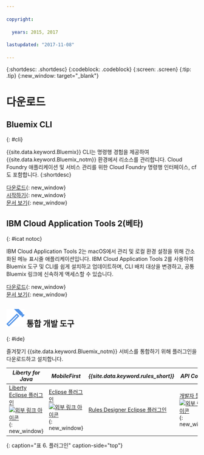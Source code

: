 ```yaml
---

copyright:

  years: 2015, 2017

lastupdated: "2017-11-08"

---
```


{:shortdesc: .shortdesc}
{:codeblock: .codeblock}
{:screen: .screen}
{:tip: .tip}
{:new_window: target="_blank"}

# 다운로드  

## Bluemix CLI
{: #cli}

{{site.data.keyword.Bluemix}} CLI는 명령행 경험을 제공하여 {{site.data.keyword.Bluemix_notm}} 환경에서 리소스를 관리합니다. Cloud Foundry 애플리케이션 및 서비스 관리를 위한 Cloud Foundry 명령행 인터페이스, cf도 포함합니다.
{:shortdesc}

[다운로드](/docs/cli/reference/bluemix_cli/all_versions.html){: new_window} <br>
[시작하기](/docs/cli/reference/bluemix_cli/get_started.html){: new_window} <br>
[문서 보기](/docs/cli/reference/bluemix_cli/bx_cli.html){: new_window} <br>


## IBM Cloud Application Tools 2(베타)
{: #icat notoc}

IBM Cloud Application Tools 2는 macOS에서 관리 및 로컬 환경 설정을 위해 간소화된 메뉴 표시줄 애플리케이션입니다. IBM Cloud Application Tools 2를 사용하여 Bluemix 도구 및 CLI를 쉽게 설치하고 업데이트하며, CLI 배치 대상을 변경하고, 공통 Bluemix 링크에 신속하게 액세스할 수 있습니다.

[다운로드](http://ibm.biz/icat-2-download){: new_window} <br>
[문서 보기](/docs/cli/icat.html){: new_window} <br>


## ![](./images/Integrated_Dev_Tools.svg) 통합 개발 도구
{: #ide}

즐겨찾기 {{site.data.keyword.Bluemix_notm}} 서비스를 통합하기 위해 플러그인을 다운로드하고 설치합니다.

| *Liberty for Java* | *MobileFirst* | *{{site.data.keyword.rules_short}}* | *API Connect* | *Eclipse Tools for {{site.data.keyword.Bluemix_notm}}* |
|----------|----------|----------|----------|----------|
| [Liberty Eclipse 플러그인 ![외부 링크 아이콘](../icons/launch-glyph.svg)](https://developer.ibm.com/wasdev/downloads/liberty-profile-using-eclipse/){: new_window} | [Eclipse 플러그인 ![외부 링크 아이콘](../icons/launch-glyph.svg)](https://marketplace.eclipse.org/content/ibm-mobilefirst-platform-studio){: new_window} | [Rules Designer Eclipse 플러그인](/docs/services/rules/index-gentopic1.html#genTopProcId2) | [개발자 툴킷 ![외부 링크 아이콘](../icons/launch-glyph.svg)](/docs/services/apiconnect/creating_apis.html){: new_window} | [{{site.data.keyword.Bluemix_notm}} Eclipse 플러그인](/docs/manageapps/eclipsetools/eclipsetools.html) |
{: caption="표 6. 플러그인" caption-side="top"}
